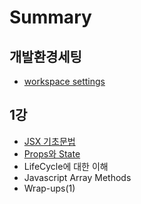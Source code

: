 # Summary

## 개발환경세팅

* [workspace settings](README.md)

## 1강

* [JSX 기초문법](1ac15/jsxae30-cd08-bb38-bc95.md)
* [Props와 State](1ac15/propsc640-state.md)
* LifeCycle에 대한 이해
* Javascript Array Methods
* Wrap-ups\(1\)

